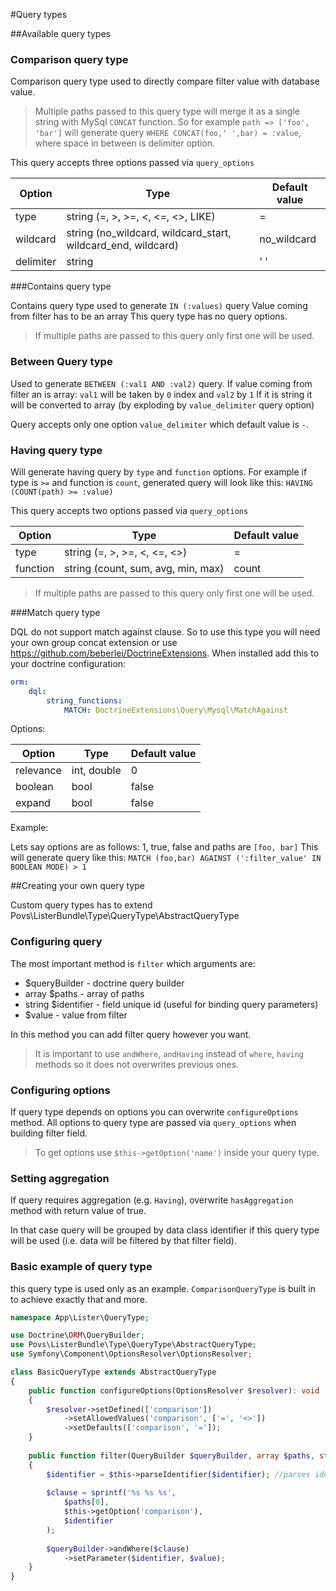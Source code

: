 #Query types

##Available query types

### Comparison query type

Comparison query type used to directly compare filter value with database value.

>Multiple paths passed to this query type will merge it as a single string with MySql `CONCAT` function.
>So for example `path => ['foo', 'bar']` will generate query `WHERE CONCAT(foo,' ',bar) = :value`, where space in between is delimiter option.

This query accepts three options passed via `query_options`

Option | Type | Default value 
--- | --- | ---
type | string (=, >, >=, <, <=, <>, LIKE) | = 
wildcard | string (no_wildcard, wildcard_start, wildcard_end, wildcard) | no_wildcard 
delimiter | string | ' '

###Contains query type

Contains query type used to generate `IN (:values)` query
Value coming from filter has to be an array
This query type has no query options.

> If multiple paths are passed to this query only first one will be used.

### Between Query type 

Used to generate `BETWEEN (:val1 AND :val2)` query.
If value coming from filter an is array: `val1` will be taken by `0` index and `val2` by `1`
If it is string it will be converted to array (by exploding by `value_delimiter` query option)

Query accepts only one option `value_delimiter` which default value is `-`.

### Having query type

Will generate having query by `type` and `function` options.
For example if type is `>=` and function is `count`, generated query will look like this: `HAVING (COUNT(path) >= :value)`

This query accepts two options passed via `query_options`

Option | Type | Default value 
--- | --- | ---
type | string (=, >, >=, <, <=, <>) | = 
function | string (count, sum, avg, min, max) | count

> If multiple paths are passed to this query only first one will be used.

###Match query type

DQL do not support match against clause. So to use this type you will need your own group concat extension or use https://github.com/beberlei/DoctrineExtensions.
When installed add this to your doctrine configuration:

````yaml
orm:
    dql:
        string_functions:
            MATCH: DoctrineExtensions\Query\Mysql\MatchAgainst
````

Options:

Option | Type | Default value 
--- | --- | --- 
relevance | int, double | 0  
boolean | bool | false 
expand | bool | false

Example:

Lets say options are as follows: 1, true, false and paths are `[foo, bar]`
This will generate query like this: `MATCH (foo,bar) AGAINST (':filter_value' IN BOOLEAN MODE) > 1`


##Creating your own query type

Custom query types has to extend Povs\ListerBundle\Type\QueryType\AbstractQueryType  

### Configuring query 
The most important method is `filter` which arguments are:
 - $queryBuilder - doctrine query builder
 - array $paths - array of paths 
 - string $identifier - field unique id (useful for binding query parameters)
 - $value - value from filter
 
In this method you can add filter query however you want.

> It is important to use `andWhere`, `andHaving` instead of `where`, `having` methods so it does not overwrites previous ones.
 
### Configuring options

If query type depends on options you can overwrite `configureOptions` method.
All options to query type are passed via `query_options` when building filter field.

> To get options use `$this->getOption('name')` inside your query type.

### Setting aggregation

If query requires aggregation (e.g. `Having`), overwrite `hasAggregation` method with return value of true.

In that case query will be grouped by data class identifier if this query type will be used (i.e. data will be filtered by that filter field).

### Basic example of query type

this query type is used only as an example. `ComparisonQueryType` is built in to achieve exactly that and more.

````php 
namespace App\Lister\QueryType;

use Doctrine\ORM\QueryBuilder;
use Povs\ListerBundle\Type\QueryType\AbstractQueryType;
use Symfony\Component\OptionsResolver\OptionsResolver;

class BasicQueryType extends AbstractQueryType
{
    public function configureOptions(OptionsResolver $resolver): void
    {
        $resolver->setDefined(['comparison'])
            ->setAllowedValues('comparison', ['=', '<>'])
            ->setDefaults(['comparison', '=']);
    }
    
    public function filter(QueryBuilder $queryBuilder, array $paths, string $identifier, $value): void
    {
        $identifier = $this->parseIdentifier($identifier); //parses identifier to :identifier
        
        $clause = sprintf('%s %s %s', 
            $paths[0], 
            $this->getOption('comparison'), 
            $identifier
        );
        
        $queryBuilder->andWhere($clause)
            ->setParameter($identifier, $value);
    }
}
````
